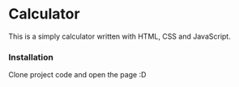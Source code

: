 # Calculator
This is a simply calculator written with HTML, CSS and JavaScript.

### Installation

Clone project code and open the page :D

